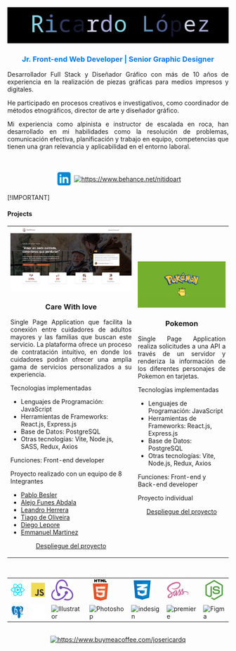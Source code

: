 <div align="center"><img  src="./assets/ricardo-lopez.gif" width="600" /></div>


<h3 align="center" style="color: #007bff;">Jr. Front-end Web Developer | Senior Graphic Designer
</h3>

<p align="justify">Desarrollador Full Stack y Diseñador Gráfico con más de 10 años de experiencia en la realización de piezas gráficas para medios impresos y digitales.</p>

<p align="justify">He participado en procesos creativos e investigativos, como coordinador de métodos etnográficos, director de arte y diseñador gráfico.
</p>
<p align="justify">Mi experiencia como alpinista e instructor de escalada en roca, han desarrollado en mi habilidades como la resolución de problemas, comunicación efectiva, planificación y trabajo en equipo, competencias que tienen una gran relevancia y aplicabilidad en el entorno laboral.
</p>
<br>
<p align="center">
<a href="https://www.linkedin.com/in/josericardolopezsierra/" target="blank"><img align="center" src="./assets/linkedin.svg" alt="https://www.linkedin.com/in/josericardolopezsierra/"  width="40" /></a>
<a href="https://www.behance.net/nitidoart" target="blank"><img align="center" src="https://www.adobe.com/content/dam/shared/images/product-icons/svg/behance.svg" alt="https://www.behance.net/nitidoart"  width="40" /></a>
</p>

[!IMPORTANT] <h4>Projects</h4>

<table>
    <tr>
        <td align="center">
            <img  width="300" src="./assets/app-cwl.png">
            <div>
                <h3 align="center">Care With love</h3>
                <p align="justify">Single Page Application que facilita la conexión entre cuidadores de adultos mayores y las familias que buscan este servicio. La plataforma ofrece un proceso de contratación intuitivo, en donde los cuidadores podrán ofrecer una amplia gama de servicios personalizados a su experiencia.</p>
                <p align="left">Tecnologías implementadas</p>
                <ul align="left">
                    <li>Lenguajes de Programación: JavaScript</li>
                    <li>Herramientas de Frameworks: React.js, Express.js</li>
                    <li>Base de Datos: PostgreSQL</li>
                    <li>Otras tecnologías: Vite, Node.js, SASS, Redux, Axios</li>
                </ul>
                <p align="left">Funciones: Front-end developer</p>
                <p align="left">Proyecto realizado con un equipo de 8 Integrantes</p>
                <ul align="left">
                    <li><a href="https://github.com/pablo0261">Pablo Besler</a></li>
                    <li><a href="https://github.com/AFunesAbdala">Alejo Funes Abdala</a></li>
                    <li><a href="https://github.com/leandroh1002">Leandro Herrera</a></li>
                    <li><a href="https://github.com/tiago1820">Tiago de Oliveira</a></li>
                    <li><a href="https://github.com/LinxInformatica">Diego Lepore</a></li>
                    <li><a href="https://github.com/EmmanuelMarne">Emmanuel Martinez</a></li>
                </ul>
                <p align="center"><a href="https://proyecto-final-front-ashy.vercel.app/">Despliegue del proyecto</a></p>
            </div>
        </td>
        <td align="center">
            <img width="400" src="./assets/app-pokemon.png">
            <div>
                <h3 align="center">Pokemon</h3>
                <p align="justify">Single Page Application realiza solicitudes a una API a través de un servidor y renderiza la información de los diferentes personajes de Pokemon en tarjetas.</p>
                <p align="left">Tecnologías implementadas</p>
                <ul align="left">
                    <li>Lenguajes de Programación: JavaScript</li>
                    <li>Herramientas de Frameworks: React.js, Express.js</li>
                    <li>Base de Datos: PostgreSQL</li>
                    <li>Otras tecnologías: Vite, Node.js, Redux, Axios</li>
                </ul>
                <p align="left">Funciones: Front-end y Back-end developer</p>
                <p align="left">Proyecto individual</p>
                <p align="center"><a href="#">Despliegue del proyecto</a></p>
            </div>
        </td>
    </tr>
</table>

<br>
<div align="center">
<table>
        <tr>
            <td align="center"><img src="./assets/react.png" width="50" alt="React" /></td>
            <td><img src="https://raw.githubusercontent.com/devicons/devicon/master/icons/javascript/javascript-original.svg" width="40"  alt="JavaScript" /></td>
            <td><img src="https://raw.githubusercontent.com/devicons/devicon/master/icons/redux/redux-original.svg" alt="Redux" width="50" /></td>
            <td><img src="https://raw.githubusercontent.com/devicons/devicon/master/icons/html5/html5-original-wordmark.svg" alt="HTML5" width="50" /></td>
            <td><img src="./assets/CSS.png" alt="CSS3" width="50" /></td>
            <td><img src="https://raw.githubusercontent.com/devicons/devicon/master/icons/sass/sass-original.svg" alt="SASS" width="50"/></td>
            <td><img src="./assets/js.png" width="50" alt="Nodejs" /></td>
        </tr>
        <tr>
            <td><img src="./assets/postgresql.svg" width="45" alt="PostgreSQL" /></td>
            <td><img src="./assets/express-w.svg" width="50" alt="ExpressJs" /></td>
            <td><img src="https://www.adobe.com/content/dam/shared/images/product-icons/svg/illustrator.svg" width="40" alt="Illustrator" /></td>
            <td><img src="https://www.adobe.com/content/dam/shared/images/product-icons/svg/photoshop.svg" width="40" alt="Photoshop" /></td>
            <td><img src="https://www.adobe.com/content/dam/shared/images/product-icons/svg/indesign.svg" width="40" alt="indesign" /></td>
            <td> <img src="https://www.adobe.com/content/dam/shared/images/product-icons/svg/premiere.svg" width="40" alt="premiere" /></td>
            <td><img src="https://www.vectorlogo.zone/logos/figma/figma-icon.svg" width="50" alt="Figma" /></td>
        </tr>
    </table>
</div>


<br>

<div align="center"><a href="https://www.buymeacoffee.com/josericardq"> <img src="https://cdn.buymeacoffee.com/buttons/v2/default-yellow.png" height="50" width="210" alt="https://www.buymeacoffee.com/josericardq" /></a></div>

